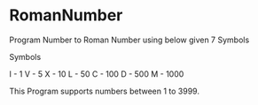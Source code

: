 # RomanNumber
Program Number to Roman Number using below given 7 Symbols

Symbols

I - 1
V - 5
X - 10
L - 50
C - 100
D - 500
M - 1000

This Program supports numbers between 1 to 3999.
